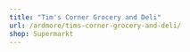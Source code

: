 ```yaml
---
title: "Tim's Corner Grocery and Deli"
url: /ardmore/tims-corner-grocery-and-deli/
shop: Supermarkt
---
```

